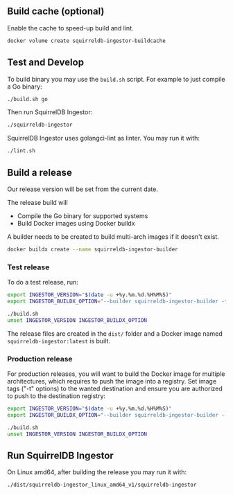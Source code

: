 ## Build cache (optional)

Enable the cache to speed-up build and lint.
```sh
docker volume create squirreldb-ingestor-buildcache
```

## Test and Develop

To build binary you may use the `build.sh` script. For example to just compile a Go binary:
```sh
./build.sh go
```

Then run SquirrelDB Ingestor:
```sh
./squirreldb-ingestor
```

SquirrelDB Ingestor uses golangci-lint as linter. You may run it with:
```sh
./lint.sh
```

## Build a release

Our release version will be set from the current date.

The release build will
* Compile the Go binary for supported systems
* Build Docker images using Docker buildx

A builder needs to be created to build multi-arch images if it doesn't exist.
```sh
docker buildx create --name squirreldb-ingestor-builder
```

### Test release

To do a test release, run:
```sh
export INGESTOR_VERSION="$(date -u +%y.%m.%d.%H%M%S)"
export INGESTOR_BUILDX_OPTION="--builder squirreldb-ingestor-builder -t squirreldb-ingestor:latest --load"

./build.sh
unset INGESTOR_VERSION INGESTOR_BUILDX_OPTION
```

The release files are created in the `dist/` folder and a Docker image named `squirreldb-ingestor:latest` is built.

### Production release

For production releases, you will want to build the Docker image for multiple architectures, which requires to
push the image into a registry. Set image tags ("-t" options) to the wanted destination and ensure you
are authorized to push to the destination registry:
```sh
export INGESTOR_VERSION="$(date -u +%y.%m.%d.%H%M%S)"
export INGESTOR_BUILDX_OPTION="--builder squirreldb-ingestor-builder --platform linux/amd64,linux/arm64/v8,linux/arm/v7 -t squirreldb-ingestor:latest -t squirreldb-ingestor:${INGESTOR_VERSION} --push"

./build.sh
unset INGESTOR_VERSION INGESTOR_BUILDX_OPTION
```

## Run SquirrelDB Ingestor

On Linux amd64, after building the release you may run it with:

```sh
./dist/squirreldb-ingestor_linux_amd64_v1/squirreldb-ingestor
```
